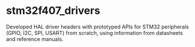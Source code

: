 # stm32f407_drivers

Developed HAL driver headers with prototyped APIs for STM32 peripherals (GPIO, I2C, SPI, USART) from scratch, using information from datasheets and reference manuals.
